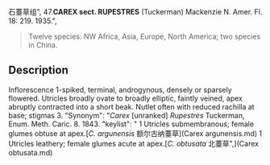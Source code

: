 石薹草组",
47.**CAREX sect. RUPESTRES** (Tuckerman) Mackenzie N. Amer. Fl. 18: 219. 1935.",

> Twelve species: NW Africa, Asia, Europe, North America; two species in China.

## Description
Inflorescence 1-spiked, terminal, androgynous, densely or sparsely flowered. Utricles broadly ovate to broadly elliptic, faintly veined, apex abruptly contracted into a short beak. Nutlet often with reduced rachilla at base; stigmas 3.
  "Synonym": "*Carex* [unranked] *Rupestres* Tuckerman, Enum. Meth. Caric. 8. 1843.
  "keylist": "
1 Utricles submembranous; female glumes obtuse at apex.[*C. argunensis* 额尔古纳薹草](Carex argunensis.md)
1 Utricles leathery; female glumes acute at apex.[*C. obtusata* 北薹草",](Carex obtusata.md)
